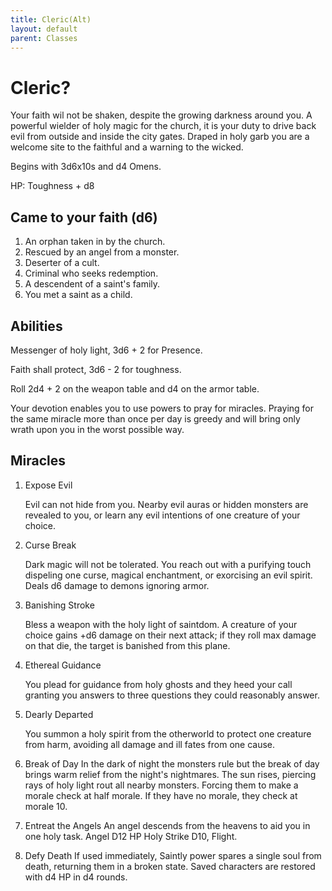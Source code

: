 ```yaml
---
title: Cleric(Alt)
layout: default
parent: Classes
---
```


# Cleric?

Your faith wil not be shaken, despite the growing darkness around you. A powerful wielder of holy magic for the church, it is your duty to drive back evil from outside and inside the city gates. Draped in holy garb you are a welcome site to the faithful and a warning to the wicked.

Begins with 3d6x10s and d4 Omens.

HP: Toughness + d8

## Came to your faith (d6)
1. An orphan taken in by the church.
2. Rescued by an angel from a monster.
3. Deserter of a cult.
4. Criminal who seeks redemption.
5. A descendent of a saint's family.
6. You met a saint as a child.

## Abilities
Messenger of holy light, 3d6 + 2 for Presence.

Faith shall protect, 3d6 - 2 for toughness.

Roll 2d4 + 2 on the weapon table and d4 on the armor table.

Your devotion enables you to use powers to pray for miracles. Praying for the same miracle more than once per day is greedy and will bring only wrath upon you in the worst possible way.

## Miracles
1. Expose Evil

   Evil can not hide from you. Nearby evil auras or hidden monsters are revealed to you, or learn any evil intentions of one creature of your choice.

2. Curse Break

   Dark magic will not be tolerated. You reach out with a purifying touch dispeling one curse, magical enchantment, or exorcising an evil spirit. Deals d6 damage to demons ignoring armor.

3. Banishing Stroke

   Bless a weapon with the holy light of saintdom. A creature of your choice gains +d6 damage on their next attack; if they roll max damage on that die, the target is banished from this plane.

4. Ethereal Guidance

   You plead for guidance from holy ghosts and they heed your call granting you answers to three questions they could reasonably answer.

5. Dearly Departed

   You summon a holy spirit from the otherworld to protect one creature from harm, avoiding all damage and ill fates from one cause.
6. Break of Day
   In the dark of night the monsters rule but the break of day brings warm relief from the night's nightmares. The sun rises, piercing rays of holy light rout all nearby monsters. Forcing them to make a morale check at half morale. If they have no morale, they check at morale 10.

7. Entreat the Angels
   An angel descends from the heavens to aid you in one holy task. Angel D12 HP Holy Strike  D10, Flight.

8. Defy Death
   If used immediately, Saintly power spares a single soul from death, returning them in a broken state. Saved characters are restored with d4 HP in d4 rounds.
